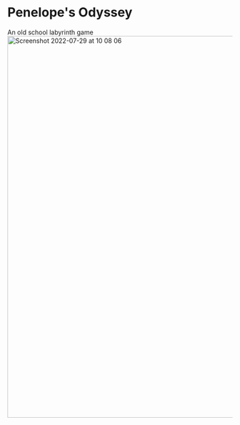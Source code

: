 # Penelope's Odyssey 
An old school labyrinth game
<img width="855" alt="Screenshot 2022-07-29 at 10 08 06" src="https://user-images.githubusercontent.com/92628355/181714467-edd8ec83-81ad-45cb-b470-0695c885c8be.png">
